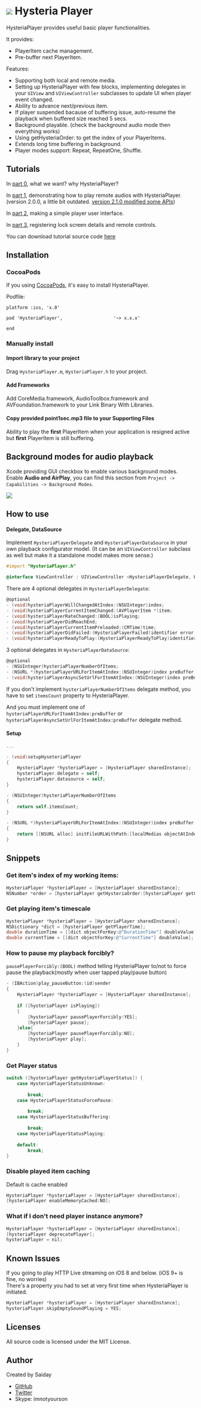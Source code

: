 ![](docs/Hysteria.jpg)
Hysteria Player
=========

HysteriaPlayer provides useful basic player functionalities.

It provides:
- PlayerItem cache management.
- Pre-buffer next PlayerItem. 

Features:

- Supporting both local and remote media.
- Setting up HysteriaPlayer with few blocks, implementing delegates in your `UIView` and `UIViewController` subclasses to update UI when player event changed.
- Ability to advance next/previous item.
- If player suspended bacause of buffering issue, auto-resume the playback when buffered size reached 5 secs. 
- Background playable. (check the background audio mode then everything works)
- Using getHysteriaOrder: to get the index of your PlayerItems.
- Extends long time buffering in background.
- Player modes support: Repeat, RepeatOne, Shuffle.

Tutorials
---------------
In [part 0](http://imnotyourson.com/streaming-remote-audio-on-ios-with-hysteriaplayer-tutorial-0/), what we want? why HysteriaPlayer?

In [part 1](http://imnotyourson.com/streaming-remote-audio-on-ios-with-hysteriaplayer-tutorial-1/), demonstrating how to play remote audios with HysteriaPlayer. (version 2.0.0, a little bit outdated. [version 2.1.0 modified some APIs](https://github.com/StreetVoice/HysteriaPlayer/releases/tag/2.1.0))

In [part 2](http://imnotyourson.com/streaming-remote-audio-on-ios-with-hysteriaplayer-tutorial-2/), making a simple player user interface. 

In [part 3](http://imnotyourson.com/streaming-remote-audio-on-ios-with-hysteriaplayer-tutorial-3/), registering lock screen details and remote controls. 


You can download tutorial source code [here](https://github.com/saiday/HysteriaPlayerTutorial)

Installation
---------------

### CocoaPods ###

If you using [CocoaPods](http://cocoapods.org/), it's easy to install HysteriaPlayer.

Podfile:

```
platform :ios, 'x.0'

pod 'HysteriaPlayer',			        '~> x.x.x'
    
end
```

### Manually install ###
#### Import library to your project ####

Drag `HysteriaPlayer.m`, `HysteriaPlayer.h` to your project.

#### Add Frameworks ####

Add CoreMedia.framework, AudioToolbox.framework and AVFoundation.framework to your Link Binary With Libraries.

#### Copy provided point1sec.mp3 file to your Supporting Files ####

Ability to play the __first__ PlayerItem when your application is resigned active but __first__ PlayerItem is still buffering. 

Background modes for audio playback
----------

Xcode providing GUI checkbox to enable various background modes. Enable **Audio and AirPlay**, you can find this section from `Project -> Capabilities -> Background Modes`.

![](docs/RegisterBGModesAudio.png)

How to use
---------------

#### Delegate, DataSource ####

Implement `HysteriaPlayerDelegate` and `HysteriaPlayerDataSource` in your own playback configurator model. (It can be an `UIViewController` subclass as well but make it a standalone model makes more sense.)

```objective-c
#import "HysteriaPlayer.h"

@interface ViewController : UIViewController <HysteriaPlayerDelegate, HysteriaPlayerDataSource>
```

There are 4 optional delegates in `HysteriaPlayerDelegate`:
```objective-c
@optional
- (void)hysteriaPlayerWillChangedAtIndex:(NSUInteger)index;
- (void)hysteriaPlayerCurrentItemChanged:(AVPlayerItem *)item;
- (void)hysteriaPlayerRateChanged:(BOOL)isPlaying;
- (void)hysteriaPlayerDidReachEnd;
- (void)hysteriaPlayerCurrentItemPreloaded:(CMTime)time;
- (void)hysteriaPlayerDidFailed:(HysteriaPlayerFailed)identifier error:(NSError *)error;
- (void)hysteriaPlayerReadyToPlay:(HysteriaPlayerReadyToPlay)identifier;
```

3 optional delegates in `HysteriaPlayerDataSource`:
```objective-c
@optional
- (NSUInteger)hysteriaPlayerNumberOfItems;
- (NSURL *)hysteriaPlayerURLForItemAtIndex:(NSUInteger)index preBuffer:(BOOL)preBuffer;
- (void)hysteriaPlayerAsyncSetUrlForItemAtIndex:(NSUInteger)index preBuffer:(BOOL)preBuffer;
```

If you don't implement `hysteriaPlayerNumberOfItems` delegate method, you have to set `itemsCount` property to HysteriaPlayer.

And you must implement one of `hysteriaPlayerURLForItemAtIndex:preBuffer` or `hysteriaPlayerAsyncSetUrlForItemAtIndex:preBuffer` delegate method.

#### Setup ####

```objective-c
...

- (void)setupHyseteriaPlayer
{
    HysteriaPlayer *hysteriaPlayer = [HysteriaPlayer sharedInstance];
    hysteriaPlayer.delegate = self;
    hysteriaPlayer.datasource = self;
}

- (NSUInteger)hysteriaPlayerNumberOfItems
{
    return self.itemsCount;
}

- (NSURL *)hysteriaPlayerURLForItemAtIndex:(NSUInteger)index preBuffer:(BOOL)preBuffer
{
    return [[NSURL alloc] initFileURLWithPath:[localMedias objectAtIndex:index]];
}
```

Snippets
--------------
### Get item's index of my working items: ###
```objective-c
HysteriaPlayer *hysteriaPlayer = [HysteriaPlayer sharedInstance];
NSNumber *order = [hysteriaPlayer getHysteriaOrder:[hysteriaPlayer getCurrentItem]];
```

### Get playing item's timescale ###

```objective-c
HysteriaPlayer *hysteriaPlayer = [HysteriaPlayer sharedInstance];
NSDictionary *dict = [hysteriaPlayer getPlayerTime];
double durationTime = [[dict objectForKey:@"DurationTime"] doubleValue];
double currentTime = [[dict objectForKey:@"CurrentTime"] doubleValue];
```

### How to pause my playback forcibly? ###
`pausePlayerForcibly:(BOOL)` method telling HysteriaPlayer to/not to force pause the playback(mostly when user tapped play/pause button)
```objective-c
- (IBAction)play_pauseButton:(id)sender
{
    HysteriaPlayer *hysteriaPlayer = [HysteriaPlayer sharedInstance];
    
    if ([hysteriaPlayer isPlaying])
    {
        [hysteriaPlayer pausePlayerForcibly:YES];
        [hysteriaPlayer pause];
    }else{
        [hysteriaPlayer pausePlayerForcibly:NO];
        [hysteriaPlayer play];
    }
}
```

### Get Player status ###
```objective-c
switch ([hysteriaPlayer getHysteriaPlayerStatus]) {
    case HysteriaPlayerStatusUnknown:
        
        break;
    case HysteriaPlayerStatusForcePause:
        
        break;
    case HysteriaPlayerStatusBuffering:
        
        break;
    case HysteriaPlayerStatusPlaying:
        
    default:
        break;
}
```

### Disable played item caching ###
Default is cache enabled
```objective-c
HysteriaPlayer *hysteriaPlayer = [HysteriaPlayer sharedInstance];
[hysteriaPlayer enableMemoryCached:NO];
```

### What if I don't need player instance anymore? ###
```objective-c
HysteriaPlayer *hysteriaPlayer = [HysteriaPlayer sharedInstance];
[hysteriaPlayer deprecatePlayer];
hysteriaPlayer = nil;
```

## Known Issues
If you going to play HTTP Live streaming on iOS 8 and below. (iOS 9+ is fine, no worries)  
There's a property you had to set at very first time when HysteriaPlayer is initiated.
```objective-c
HysteriaPlayer *hysteriaPlayer = [HysteriaPlayer sharedInstance];
hysteriaPlayer.skipEmptySoundPlaying = YES;
```

## Licenses ##

All source code is licensed under the MIT License.

## Author ##

Created by Saiday
 
* [GitHub](https://github.com/saiday/)
* [Twitter](https://twitter.com/saiday)
* Skype: imnotyourson
